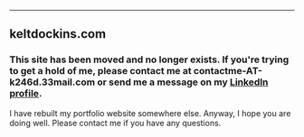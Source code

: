---
## keltdockins.com

### This site has been moved and no longer exists. If you're trying to get a hold of me, please contact me at contactme-AT-k246d.33mail.com or send me a message on my <a href="https://linkedin.com/ktdockins">LinkedIn profile</a>.

I have rebuilt my portfolio website somewhere else. Anyway, I hope you are doing well. Please contact me if you have any questions.
